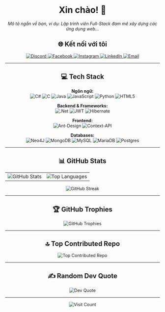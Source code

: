 <h1 align="center">
  Xin chào! 👋
</h1>
<p align="center">
  <em>Mô tả ngắn về bạn, ví dụ: Lập trình viên Full-Stack đam mê xây dựng các ứng dụng web...</em>
</p>

<h2 align="center">🌐 Kết nối với tôi</h2>
<p align="center">
  <a href="https://discord.com/users/haiwuan">
    <img src="https://img.shields.io/badge/Discord-%237289DA.svg?logo=discord&logoColor=white" alt="Discord"/>
  </a>
  <a href="https://facebook.com/https://www.facebook.com/hai.quan.580161/">
    <img src="https://img.shields.io/badge/Facebook-%231877F2.svg?logo=Facebook&logoColor=white" alt="Facebook"/>
  </a>
  <a href="https://instagram.com/https://www.instagram.com/vel.nos_/">
    <img src="https://img.shields.io/badge/Instagram-%23E4405F.svg?logo=Instagram&logoColor=white" alt="Instagram"/>
  </a>
  <a href="https://linkedin.com/in/www.linkedin.com/in/hải-quân-8a26b3288">
    <img src="https://img.shields.io/badge/LinkedIn-%230077B5.svg?logo=linkedin&logoColor=white" alt="LinkedIn"/>
  </a>
  <a href="mailto:maithanhhaiquan2004@gmail.com">
    <img src="https://img.shields.io/badge/Email-D14836?logo=gmail&logoColor=white" alt="Email"/>
  </a>
</p>

---

<h2 align="center">💻 Tech Stack</h2>
<div align="center">
  <p>
    <strong>Ngôn ngữ:</strong><br>
    <img src="https://img.shields.io/badge/c%23-%23239120.svg?style=for-the-badge&logo=csharp&logoColor=white" alt="C#"/>
    <img src="https://img.shields.io/badge/c-%2300599C.svg?style=for-the-badge&logo=c&logoColor=white" alt="C"/>
    <img src="https://img.shields.io/badge/java-%23ED8B00.svg?style=for-the-badge&logo=openjdk&logoColor=white" alt="Java"/>
    <img src="https://img.shields.io/badge/javascript-%23323330.svg?style=for-the-badge&logo=javascript&logoColor=%23F7DF1E" alt="JavaScript"/>
    <img src="https://img.shields.io/badge/python-3670A0?style=for-the-badge&logo=python&logoColor=ffdd54" alt="Python"/>
    <img src="https://img.shields.io/badge/html5-%23E34F26.svg?style=for-the-badge&logo=html5&logoColor=white" alt="HTML5"/>
  </p>
  <p>
    <strong>Backend & Frameworks:</strong><br>
    <img src="https://img.shields.io/badge/.NET-5C2D91?style=for-the-badge&logo=.net&logoColor=white" alt=".Net"/>
    <img src="https://img.shields.io/badge/JWT-black?style=for-the-badge&logo=JSON%20web%20tokens" alt="JWT"/>
    <img src="https://img.shields.io/badge/Hibernate-59666C?style=for-the-badge&logo=Hibernate&logoColor=white" alt="Hibernate"/>
  </p>
  <p>
    <strong>Frontend:</strong><br>
    <img src="https://img.shields.io/badge/-AntDesign-%230170FE?style=for-the-badge&logo=ant-design&logoColor=white" alt="Ant-Design"/>
    <img src="https://img.shields.io/badge/Context--Api-000000?style=for-the-badge&logo=react" alt="Context-API"/>
  </p>
  <p>
    <strong>Databases:</strong><br>
    <img src="https://img.shields.io/badge/Neo4j-008CC1?style=for-the-badge&logo=neo4j&logoColor=white" alt="Neo4J"/>
    <img src="https://img.shields.io/badge/MongoDB-%234ea94b.svg?style=for-the-badge&logo=mongodb&logoColor=white" alt="MongoDB"/>
    <img src="https://img.shields.io/badge/mysql-4479A1.svg?style=for-the-badge&logo=mysql&logoColor=white" alt="MySQL"/>
    <img src="https://img.shields.io/badge/MariaDB-003545?style=for-the-badge&logo=mariadb&logoColor=white" alt="MariaDB"/>
    <img src="https://img.shields.io/badge/postgres-%23316192.svg?style=for-the-badge&logo=postgresql&logoColor=white" alt="Postgres"/>
  </p>
</div>

---

<h2 align="center">📊 GitHub Stats</h2>
<table align="center" border="0" cellpadding="0" cellspacing="0">
  <tr align="center">
    <td>
      <img src="https://github-readme-stats.vercel.app/api?username=mthq2004&theme=dark&hide_border=false&include_all_commits=false&count_private=false" alt="GitHub Stats"/>
    </td>
    <td>
      <img src="https://github-readme-stats.vercel.app/api/top-langs/?username=mthq2004&theme=dark&hide_border=false&include_all_commits=false&count_private=false&layout=compact" alt="Top Languages"/>
    </td>
  </tr>
</table>
<p align="center">
  <img src="https://nirzak-streak-stats.vercel.app/?user=mthq2004&theme=dark&hide_border=false" alt="GitHub Streak"/>
</p>

---

<h2 align="center">🏆 GitHub Trophies</h2>
<p align="center">
  <img src="https://github-profile-trophy.vercel.app/?username=mthq2004&theme=radical&no-frame=false&no-bg=true&margin-w=4" alt="GitHub Trophies"/>
</p>

---

<h2 align="center">🔝 Top Contributed Repo</h2>
<p align="center">
  <img src="https://github-contributor-stats.vercel.app/api?username=mthq2004&limit=5&theme=dark&combine_all_yearly_contributions=true" alt="Top Contributed Repo"/>
</p>

---

<h2 align="center">✍️ Random Dev Quote</h2>
<p align="center">
  <img src="https://quotes-github-readme.vercel.app/api?type=horizontal&theme=radical" alt="Dev Quote"/>
</p>

---

<p align="center">
  <img src="https://visitcount.itsvg.in/api?id=mthq2004&icon=0&color=0" alt="Visit Count"/>
</p>

